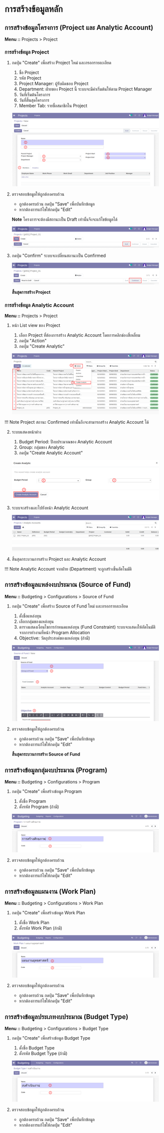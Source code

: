 # การสร้างข้อมูลหลัก

## การสร้างข้อมูลโครงการ (Project และ Analytic Account)

**Menu ::** Projects > Project

### การสร้างข้อมูล Project

1. กดปุ่ม "Create" เพื่อสร้าง Project ใหม่ และกรอกรายละเอียด
    1. ชื่อ Project
    2. รหัส Project
    3. Project Manager: ผู้รับผิดชอบ Project
    4. Department: ฝ่ายของ Project นี้ ระบบจะมีค่าเริ่มต้นให้ตาม Project Manager
    5. วันที่เริ่มต้นโครงการ
    6. วันที่สิ้นสุดโครงการ
    7. Member Tab: รายชื่อสมาชิกใน Project

    ![Create Project](img/create_project.png)

2. ตรวจสอบข้อมูลให้ถูกต้องครบถ้วน
    - ถูกต้องครบถ้วน กดปุ่ม "Save" เพื่อบันทึกข้อมูล
    - หากต้องการแก้ไขให้กดปุ่ม "Edit"
  
    **Note** โครงการจะต้องมีสถานะเป็น Draft เท่านั้นจึงจะแก้ไขข้อมูลได้

    ![](img/edit_project.png)

3. กดปุ่ม "Confirm" ระบบจะเปลี่ยนสถานะเป็น Confirmed 

    ![](img/confirm_project.png)

    **สิ้นสุดการสร้าง Project**

### การสร้างข้อมูล Analytic Account

**Menu ::** Projects > Project

1. หน้า List view ของ Project
    1. เลือก Project ที่ต้องการสร้าง Analytic Account โดยการคลิกช่องสี่เหลี่ยม
    2. กดปุ่ม "Action"
    3. กดปุ่ม "Create Analytic"

    ![](img/create_aa.png)

!!! Note 
    Project สถานะ  Confirmed เท่านั้นถึงจะสามารถสร้าง Analytic Account ได้

2. ระบบแสดงหน้าต่าง
    1. Budget Period: ปีงบประมาณของ Analytic Account
    2. Group: กลุ่มของ Analytic
    3. กดปุ่ม "Create Analytic Account"
    
    ![](img/create_aa_2.png)

3.  ระบบจะสร้างและไปยังหน้า Analytic Account

    ![](img/create_aa_3.png)

4.  สิ้นสุดกระบวนการสร้าง Project และ Analytic Account

!!! Note
    Analytic Account จากฝ่าย (Department) จะถูกสร้างขึ้นอัตโนมัติ

## การสร้างข้อมูลแหล่งงบประมาณ (Source of Fund)

**Menu ::** Budgeting > Configurations  > Source of Fund

1. กดปุ่ม "Create" เพื่อสร้าง Source of Fund ใหม่ และกรอกรายละเอียด
    1. ตั้งชื่อแหล่งทุน
    2. เลือกกลุ่มของแหล่งทุน
    3. ตารางแสดงเงื่อนไขการกำหนดแหล่งทุน (Fund Constraint) ระบบจะแสดงให้อัตโนมัติ จากการทำงานที่หน้า Program Allocation
    4. Objective: วัตถุประสงค์ของแหล่งทุน (ถ้ามี)

    ![](img/create_sof.png)

2. ตรวจสอบข้อมูลให้ถูกต้องครบถ้วน
    - ถูกต้องครบถ้วน กดปุ่ม "Save" เพื่อบันทึกข้อมูล
    - หากต้องการแก้ไขให้กดปุ่ม "Edit"

    **สิ้นสุดกระบวนการสร้าง Source of Fund**

## การสร้างข้อมูลกลุ่มงบประมาณ (Program)

**Menu ::** Budgeting > Configurations > Program

1. กดปุ่ม "Create" เพื่อสร้างข้อมูล Program
    1. ตั้งชื่อ Program
    2. ตั้งรหัส Program (ถ้ามี)

    ![](img/create_program.png)

2. ตรวจสอบข้อมูลให้ถูกต้องครบถ้วน
    - ถูกต้องครบถ้วน กดปุ่ม "Save" เพื่อบันทึกข้อมูล
    - หากต้องการแก้ไขให้กดปุ่ม "Edit"

## การสร้างข้อมูลแผนงาน (Work Plan)

**Menu ::** Budgeting > Configurations > Work Plan

1. กดปุ่ม "Create" เพื่อสร้างข้อมูล Work Plan
    1. ตั้งชื่อ Work Plan
    2. ตั้งรหัส Work Plan (ถ้ามี)

    ![](img/create_work_plan.png)

2. ตรวจสอบข้อมูลให้ถูกต้องครบถ้วน
    - ถูกต้องครบถ้วน กดปุ่ม "Save" เพื่อบันทึกข้อมูล
    - หากต้องการแก้ไขให้กดปุ่ม "Edit"

## การสร้างข้อมูลประเภทงบประมาณ (Budget Type)

**Menu ::** Budgeting > Configurations > Budget Type

1. กดปุ่ม "Create" เพื่อสร้างข้อมูล Budget Type
    1. ตั้งชื่อ Budget Type
    2. ตั้งรหัส Budget Type (ถ้ามี)

    ![](img/create_budget_type.png)

2. ตรวจสอบข้อมูลให้ถูกต้องครบถ้วน
    - ถูกต้องครบถ้วน กดปุ่ม "Save" เพื่อบันทึกข้อมูล
    - หากต้องการแก้ไขให้กดปุ่ม "Edit"